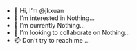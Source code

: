 - 👋 Hi, I’m @jkxuan
- 👀 I’m interested in Nothing...
- 🌱 I’m currently Nothing...
- 💞️ I’m looking to collaborate on Nothing...
- 📫 Don't try to reach me ...

<!---
jkxuan/jkxuan is a ✨ special ✨ repository because its `README.md` (this file) appears on your GitHub profile.
You can click the Preview link to take a look at your changes.
--->
